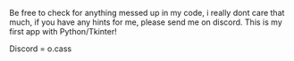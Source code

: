 Be free to check for anything messed up in my code, i really dont care that much, if you have any hints for me, please send me on discord.
This is my first app with Python/Tkinter!

Discord = o.cass

